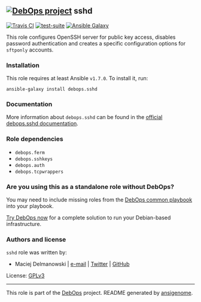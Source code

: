 ## [![DebOps project](http://debops.org/images/debops-small.png)](http://debops.org) sshd

[![Travis CI](http://img.shields.io/travis/debops/ansible-sshd.svg?style=flat)](http://travis-ci.org/debops/ansible-sshd) [![test-suite](http://img.shields.io/badge/test--suite-ansible--sshd-blue.svg?style=flat)](https://github.com/debops/test-suite/tree/master/ansible-sshd/)  [![Ansible Galaxy](http://img.shields.io/badge/galaxy-debops.sshd-660198.svg?style=flat)](https://galaxy.ansible.com/list#/roles/1602)

This role configures OpenSSH server for public key access, disables
password authentication and creates a specific configuration options for
`sftponly` accounts.

### Installation

This role requires at least Ansible `v1.7.0`. To install it, run:

    ansible-galaxy install debops.sshd

### Documentation

More information about `debops.sshd` can be found in the
[official debops.sshd documentation](http://docs.debops.org/en/latest/ansible/roles/debops.sshd.html).


### Role dependencies

- `debops.ferm`
- `debops.sshkeys`
- `debops.auth`
- `debops.tcpwrappers`

### Are you using this as a standalone role without DebOps?

You may need to include missing roles from the [DebOps common
playbook](https://github.com/debops/debops-playbooks/blob/master/playbooks/common.yml)
into your playbook.

[Try DebOps now](https://github.com/debops/debops) for a complete solution to run your Debian-based infrastructure.





### Authors and license

`sshd` role was written by:
- Maciej Delmanowski | [e-mail](mailto:drybjed@gmail.com) | [Twitter](https://twitter.com/drybjed) | [GitHub](https://github.com/drybjed)

License: [GPLv3](https://tldrlegal.com/license/gnu-general-public-license-v3-%28gpl-3%29)

***

This role is part of the [DebOps](http://debops.org/) project. README generated by [ansigenome](https://github.com/nickjj/ansigenome/).
